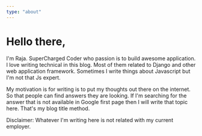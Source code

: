 ```yaml
---
type: "about"
---
```

# Hello there,

I'm Raja. SuperCharged Coder who passion is to build awesome application. I love writing technical in this blog. Most of them related to Django and other web application framework. Sometimes I write things about Javascript but I'm not that Js expert.

My motivation is for writing is to put my thoughts out there on the internet. So that people can find answers they are looking. If I'm searching for the answer that is not available in Google first page then I will write that topic here. That's my blog title method.

Disclaimer: Whatever I'm writing here is not related with my current employer.